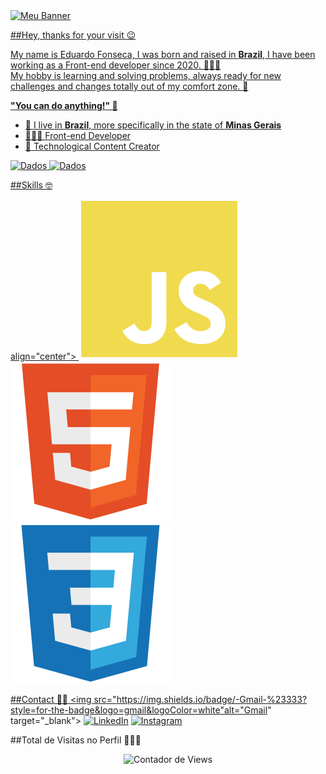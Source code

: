 <a href="https://github.com/eduardzs">
<img src="logo.png" alt="Meu Banner">

##Hey, thanks for your visit 😉
<p>My name is Eduardo Fonseca, I was born and raised in <strong>Brazil</strong>, I have been working as a Front-end developer since 2020. 👨🏾‍💻<br>My hobby is learning and    solving problems, always ready for new challenges and changes totally out of my comfort zone. 🧠</p>

<p><strong>"You can do anything!" 🥇</strong></p>

<ul>
    <li>📍 I live in <strong>Brazil</strong>, more specifically in the state of <strong>Minas Gerais</strong></li>
    <li>👨🏾‍💻 Front-end Developer</li>
    <li>👾 Technological Content Creator</li>
</ul>

<img src="https://github-readme-stats.vercel.app/api?username=eduardzs&show_icons=true&theme=jolly&include_all_commits=true&count_private=true" alt="Dados">
<img src="https://github-readme-stats.vercel.app/api/top-langs/?username=eduardzs&&layout=compact&hide=shell&theme=jolly" alt="Dados">

##Skills 🤓
<p style="height="40"; width="50"> align="center">
    <img src="https://raw.githubusercontent.com/devicons/devicon/master/icons/javascript/javascript-plain.svg" alt="EduJs">
    <img src="https://raw.githubusercontent.com/devicons/devicon/master/icons/html5/html5-original.svg" alt="EduHtml">
    <img src="https://raw.githubusercontent.com/devicons/devicon/master/icons/css3/css3-original.svg" alt="EduCss">
</p>

##Contact 🖖🏾
<a href="mailto:contato@eduardofonseca0210" target="_blank"><img src="https://img.shields.io/badge/-Gmail-%23333?style=for-the-badge&logo=gmail&logoColor=white"alt="Gmail" target="_blank"></a>
<a href="https://www.linkedin.com/in/eduardsz/" target="_blank"><img src="https://img.shields.io/badge/-LinkedIn-%230077B5?style=for-the-badge&logo=linkedin&logoColor=white" alt="LinkedIn" target="_blank"></a>
<a href="https://www.instagram.com/eduardzs_/" target="_blank"><img src="https://img.shields.io/badge/-Instagram-%23E4405F?style=for-the-badge&logo=instagram&logoColor=white" alt="Instagram" target="_blank"></a>

##Total de Visitas no Perfil 🕵🏾‍♂️
<p align="center">
   <img src="https://profile-counter.glitch.me/eduardzs/count.svg" alt="Contador de Views"> 
</p>

